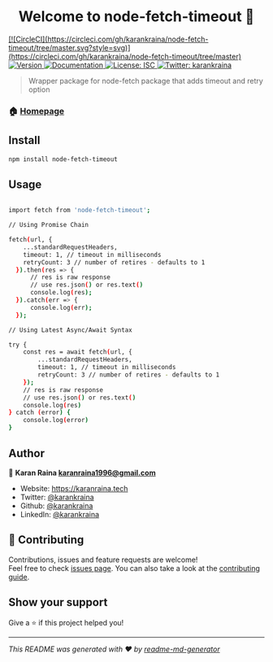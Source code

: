 <h1 align="center">Welcome to node-fetch-timeout 👋</h1>
<p>
  <a href="#">
  [![CircleCI](https://circleci.com/gh/karankraina/node-fetch-timeout/tree/master.svg?style=svg)](https://circleci.com/gh/karankraina/node-fetch-timeout/tree/master)
  </a>
  <a href="https://www.npmjs.com/package/node-fetch-timeout" target="_blank">
    <img alt="Version" src="https://img.shields.io/npm/v/node-fetch-timeout.svg">
  </a>
  <a href="https://github.com/karankraina/node-fetch-timeout/blob/master/README.md" target="_blank">
    <img alt="Documentation" src="https://img.shields.io/badge/documentation-yes-brightgreen.svg" />
  </a>
  <a href="#" target="_blank">
    <img alt="License: ISC" src="https://img.shields.io/badge/License-ISC-yellow.svg" />
  </a>
  <a href="https://twitter.com/karankraina" target="_blank">
    <img alt="Twitter: karankraina" src="https://img.shields.io/twitter/follow/karankraina.svg?style=social" />
  </a>
</p>

> Wrapper package for node-fetch package that adds timeout and retry option

### 🏠 [Homepage](https://github.com/karankraina/node-fetch-timeout)

## Install

```sh
npm install node-fetch-timeout
```

## Usage

```sh

import fetch from 'node-fetch-timeout';

// Using Promise Chain

fetch(url, {
    ...standardRequestHeaders,
    timeout: 1, // timeout in milliseconds
    retryCount: 3 // number of retires - defaults to 1
  }).then(res => {
      // res is raw response
      // use res.json() or res.text()
      console.log(res);
  }).catch(err => { 
      console.log(err); 
  });

// Using Latest Async/Await Syntax

try {
    const res = await fetch(url, {
        ...standardRequestHeaders,
        timeout: 1, // timeout in milliseconds
        retryCount: 3 // number of retires - defaults to 1
    });
    // res is raw response
    // use res.json() or res.text()
    console.log(res)
} catch (error) {
    console.log(error)
}

```


## Author

👤 **Karan Raina <karanraina1996@gmail.com>**

* Website: https://karanraina.tech
* Twitter: [@karankraina](https://twitter.com/karankraina)
* Github: [@karankraina](https://github.com/karankraina)
* LinkedIn: [@karankraina](https://linkedin.com/in/karankraina)

## 🤝 Contributing

Contributions, issues and feature requests are welcome!<br />Feel free to check [issues page](https://github.com/karankraina/node-fetch-timeout/issues). You can also take a look at the [contributing guide](https://github.com/karankraina/node-fetch-timeout/blob/master/CONTRIBUTING.md).

## Show your support

Give a ⭐️ if this project helped you!

***
_This README was generated with ❤️ by [readme-md-generator](https://github.com/kefranabg/readme-md-generator)_